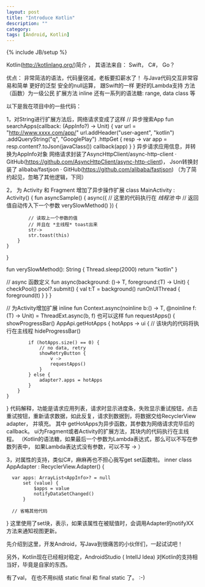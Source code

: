 ```yaml
---
layout: post
title: "Introduce Kotlin"
description: ""
category: 
tags: [Android, Kotlin]
---
```

{% include JB/setup %}

Kotlin(http://kotlinlang.org/)简介 ， 其语法来自： Swift， C#， Go？

优点：
非常简洁的语法，代码量锐减，老板要扣薪水了！
与Java代码交互非常容易和简单
更好的泛型
安全的null运算， 跟Swift的一样
更好的Lambda支持
方法（函数）为一级公民
扩展方法
inline
还有一系列的语法糖: range, data class 等

以下是我在项目中的一些代码：

1，对String进行扩展方法后，网络请求变成了这样
// 异步搜索App
fun searchApps(callback: (AppInfo?) -> Unit) {
    var url = "http://www.xxxx.com/app/"
    url.addHeader("user-agent", "kotlin")
            .addQueryString("q", "GooglePlay")
            .httpGet {
                resp ->
                var app = resp.content?.toJson(javaClass<AppInfo>())
                callback(app)
            }
}
异步请求应用信息，并转换为AppInfo对象
网络请求封装了AsyncHttpClient/async-http-client · GitHub(https://github.com/AsyncHttpClient/async-http-client)， Json转换封装了 alibaba/fastjson · GitHub(https://github.com/alibaba/fastjson) （为了简约起见，忽略了其他逻辑，下同）

2， 为 Activity 和 Fragment 增加了异步操作扩展
class MainActivity : Activity() {
    fun asyncSample() {
        async({
            // 这里的代码执行在 *线程池* 中
            // 返回值自动传入下一个参数
            verySlowMethod()
         }) {

            // 读取上一个参数的值
            // 并且在 *主线程* toast出来
            str->
            str.toast(this)
        }
    }
}

fun verySlowMethod(): String {
    Thread.sleep(2000)
    return "kotlin"
}

// async 函数定义
fun async<T>(background: ()-> T, foreground:(T) -> Unit) {
    checkPool()
    pool?.submit() {
        val t:T = background()
        runOnUIThread {
            foreground(t)
        }
    }
}

// 为Activity增加扩展
inline fun Context.async<T>(noinline b:() -> T, @noinline f:(T) -> Unit) = ThreadExt.async(b, f)
也可以这样
fun requestApps() {
    showProgressBar()
    AppApi.getHotApps {
        hotApps ->
        ui {
            // 该块内的代码将执行在主线程
            hideProgressBar()

            if (hotApps.size() == 0) {
                // no data, retry
                showRetryButton {
                    v ->
                    requestApps()
                }
            } else {
                adapter?.apps = hotApps
            }
        }
    }
}
代码解释，功能是请求应用列表，请求时显示进度条，失败显示重试按钮，点击重试按钮，重新请求数据，如此反复，请求到数据到，将数据交给RecyclerView adapter， 并填充。
其中 getHotApps为异步函数，其参数为网络请求完毕后的callback。
ui为Fragment或者Activity的扩展方法，其块内的代码执行在主线程。
（Kotlin的语法糖，如果最后一个参数为Lambda表达式，那么可以不写在参数列表中， 如果Lambda表达式没有参数，可以不写 -> ）

3，对属性的支持，类似C#，麻麻再也不担心我写get set函数啦。
inner class AppAdapter : RecyclerView.Adapter<AppViewHolder>() {

      var apps: ArrayList<AppInfo>? = null
          set (value) {
              $apps = value
              notifyDataSetChanged()
          }
	
      // 省略其他代码
}
这里使用了set块，表示，如果该属性在被赋值时，会调用Adapter的notifyXX 方法来通知视图更新。

先介绍到这里，开发Android，写Java到很痛苦的小伙伴们，一起试试吧！

另外，Kotlin现在已经相对稳定，AndroidStudio ( IntellJ Idea) 对Kotlin的支持相当好，毕竟是自家的东西。

有了val， 在也不用纠结 static final 和 final static 了。 :-)